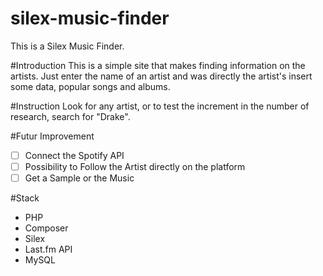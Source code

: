 # silex-music-finder
This is a Silex Music Finder.

#Introduction
This is a simple site that makes finding information on the artists. Just enter the name of an artist and was directly the artist's insert some data, popular songs and albums.

#Instruction
Look for any artist, or to test the increment in the number of research, search for "Drake".

#Futur Improvement
- [ ] Connect the Spotify API
- [ ] Possibility to Follow the Artist directly on the platform
- [ ] Get a Sample or the Music

#Stack
- PHP
- Composer
- Silex
- Last.fm API
- MySQL
